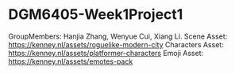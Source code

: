# DGM6405-Week1Project1
GroupMembers: Hanjia Zhang, Wenyue Cui, Xiang Li.
Scene Asset: https://kenney.nl/assets/roguelike-modern-city
Characters Asset: https://kenney.nl/assets/platformer-characters
Emoji Asset: https://kenney.nl/assets/emotes-pack
